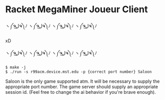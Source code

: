 # Racket MegaMiner Joueur Client

ヽ༼ຈل͜ຈ༽ﾉ ヽ༼ຈل͜ຈ༽ﾉ ヽ༼ຈل͜ຈ༽ﾉ ヽ༼ຈل͜ຈ༽ﾉ

xD

ヽ༼ຈل͜ຈ༽ﾉ ヽ༼ຈل͜ຈ༽ﾉ ヽ༼ຈل͜ຈ༽ﾉ ヽ༼ຈل͜ຈ༽ﾉ

```shell
$ make -j
$ ./run -s r99acm.device.mst.edu -p {correct port number} Saloon
```

Saloon is the only game supported atm. It will be necessary to supply the appropriate port number.
The game server should supply an appropriate session id. (Feel free to change the ai behavior if you're
brave enough).
